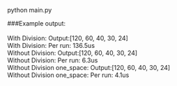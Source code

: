 python main.py

###Example output: </br></br>
With Division: Output:[120, 60, 40, 30, 24]</br>
With Division: Per run: 136.5us</br>
Without Division: Output:[120, 60, 40, 30, 24]</br>
Without Division: Per run: 6.3us</br>
Without Division one_space: Output:[120, 60, 40, 30, 24]</br>
Without Division one_space: Per run: 4.1us</br>
